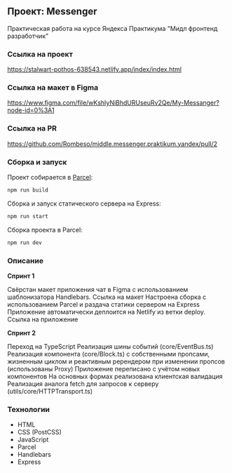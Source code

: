 ## Проект: Messenger
Практическая работа на курсе Яндекса Практикума "Мидл фронтенд разработчик"

### Ссылка на проект

https://stalwart-pothos-638543.netlify.app/index/index.html

### Ссылка на макет в Figma
https://www.figma.com/file/wKshIyNiBhdURUseuRv2Qe/My-Messanger?node-id=0%3A1

### Ссылка на PR

https://github.com/Rombeso/middle.messenger.praktikum.yandex/pull/2

### Сборка и запуск

Проект собирается в [Parcel](https://parceljs.org/):

```bash
npm run build
```

Сборка и запуск статического сервера на Express:

```bash
npm run start
```

Сборка проекта в Parcel:

```bash
npm run dev
```

### Описание

**Спринт 1**

Свёрстан макет приложения чат в Figma с использованием шаблонизатора Handlebars. Ссылка на макет
Настроена сборка с использованием Parcel и раздача статики сервером на Express
Приложение автоматически деплоится на Netlify из ветки deploy. Ссылка на приложение

**Спринт 2**

Переход на TypeScript
Реализация шины событий (core/EventBus.ts)
Реализация компонента (core/Block.ts) с собственными пропсами, жизненным циклом и реактивным ререндером при изменении пропсов (использованы Proxy)
Приложение переписано с учётом новых компонентов
На основных формах реализована клиентская валидация
Реализация аналога fetch для запросов к серверу (utils/core/HTTPTransport.ts)


### Технологии

- HTML
- CSS (PostCSS)
- JavaScript
- Parcel
- Handlebars
- Express